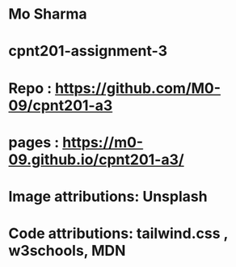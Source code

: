 # Mo Sharma

# cpnt201-assignment-3

# Repo : https://github.com/M0-09/cpnt201-a3

# pages : https://m0-09.github.io/cpnt201-a3/

# Image attributions: Unsplash

# Code attributions: tailwind.css , w3schools, MDN

